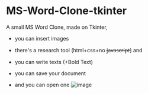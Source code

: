 # MS-Word-Clone-tkinter

A small MS Word Clone, made on Tkinter,

- you can insert images

- there's a research tool (html+css+no j̶a̶v̶a̶s̶c̶r̶i̶p̶t̶) and 

- you can write texts (+Bold Text)

- you can save your document

- and you can open one
![image](https://user-images.githubusercontent.com/70066593/228335988-da2ae799-e6e2-42eb-bdae-bca5b27a8255.png)
